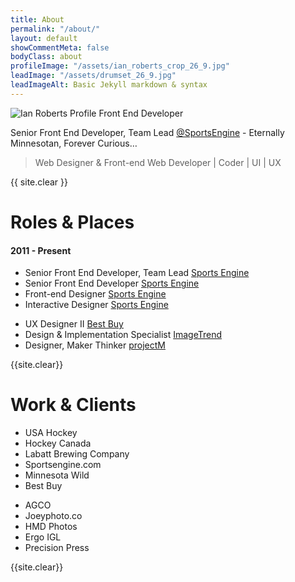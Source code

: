 ```yaml
---
title: About
permalink: "/about/"
layout: default
showCommentMeta: false
bodyClass: about
profileImage: "/assets/ian_roberts_crop_26_9.jpg"
leadImage: "/assets/drumset_26_9.jpg"
leadImageAlt: Basic Jekyll markdown & syntax
---
```


<div class="profile">
  <img src="{{ page.profileImage }}" alt="Ian Roberts Profile Front End Developer">
</div>

<div class="profileDescription">
  <p>Senior Front End Developer, Team Lead <a href="http://sportsengine.com">@SportsEngine</a> - Eternally Minnesotan, Forever Curious…</p>
  <blockquote>Web Designer & Front-end Web Developer | Coder | UI | UX</blockquote>
</div>

{{ site.clear }}

# Roles & Places

#### 2011 - Present

<div class="col col-1">
  <ul>
    <li>
      Senior Front End Developer, Team Lead <a href="http://sportsengine.com">Sports Engine</a>
    </li>
    <li>
      Senior Front End Developer <a href="http://sportsengine.com">Sports Engine</a>
    </li>
    <li>
      Front-end Designer <a href="http://sportsengine.com">Sports Engine</a>
    </li>
    <li>
      Interactive Designer <a href="http://sportsengine.com">Sports Engine</a>
    </li>
  </ul>
</div>
<div class="col col-2">
  <ul>
    <li>
      UX Designer II <a href="http://bestbuy.com">Best Buy</a>
    </li>
    <li>
      Design & Implementation Specialist <a href="http://imagetrend.com">ImageTrend</a>
    </li>
    <li>
      Designer, Maker Thinker <a href="http://projectmlab.com">projectM</a>
    </li>
  </ul>
</div>

{{site.clear}}

# Work & Clients
<div class="col col-1">
  <ul>
    <li>USA Hockey</li>
    <li>Hockey Canada</li>
    <li>Labatt Brewing Company</li>
    <li>Sportsengine.com</li>
    <li>Minnesota Wild</li>
    <li>Best Buy</li>
  </ul>
</div>
<div class="col col-2">
  <ul>
    <li>AGCO</li>
    <li>Joeyphoto.co</li>
    <li>HMD Photos</li>
    <li>Ergo IGL</li>
    <li>Precision Press</li>
  </ul>
</div>

{{site.clear}}
